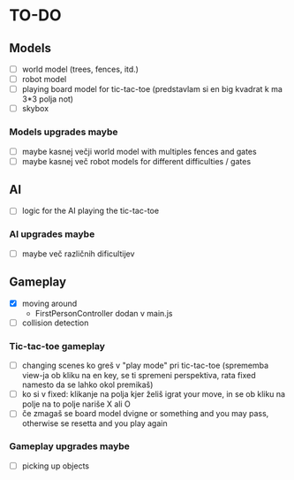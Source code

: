 # TO-DO

## Models
- [ ] world model (trees, fences, itd.)
- [ ] robot model
- [ ] playing board model for tic-tac-toe (predstavlam si en big kvadrat k ma 3*3 polja not)
- [ ] skybox

### Models upgrades maybe
- [ ] maybe kasnej večji world model with multiples fences and gates
- [ ] maybe kasnej več robot models for different difficulties / gates

## AI
- [ ] logic for the AI playing the tic-tac-toe

### AI upgrades maybe
- [ ] maybe več različnih dificultijev

## Gameplay
- [x] moving around
    -   FirstPersonController dodan v main.js
- [ ] collision detection

### Tic-tac-toe gameplay
- [ ] changing scenes ko greš v "play mode" pri tic-tac-toe (sprememba view-ja ob kliku na en key, se ti spremeni perspektiva, rata fixed namesto da se lahko okol premikaš)
- [ ] ko si v fixed: klikanje na polja kjer želiš igrat your move, in se ob kliku na polje na to polje nariše X ali O
- [ ] če zmagaš se board model dvigne or something and you may pass, otherwise se resetta and you play again

### Gameplay upgrades maybe
- [ ] picking up objects